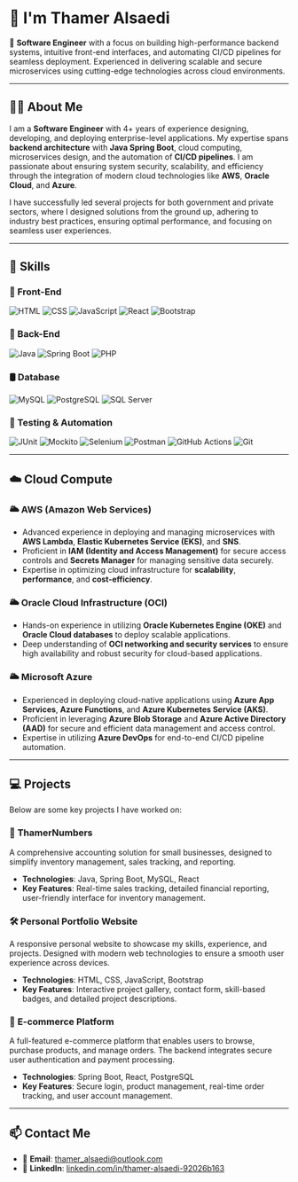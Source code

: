 # 👋 I'm Thamer Alsaedi

🎯 **Software Engineer** with a focus on building high-performance backend systems, intuitive front-end interfaces, and automating CI/CD pipelines for seamless deployment. Experienced in delivering scalable and secure microservices using cutting-edge technologies across cloud environments.

---

## 🧑‍💻 About Me  
I am a **Software Engineer** with 4+ years of experience designing, developing, and deploying enterprise-level applications. My expertise spans **backend architecture** with **Java Spring Boot**, cloud computing, microservices design, and the automation of **CI/CD pipelines**. I am passionate about ensuring system security, scalability, and efficiency through the integration of modern cloud technologies like **AWS**, **Oracle Cloud**, and **Azure**.

I have successfully led several projects for both government and private sectors, where I designed solutions from the ground up, adhering to industry best practices, ensuring optimal performance, and focusing on seamless user experiences.

---

## 🧠 Skills

### 🎨 Front-End  
![HTML](https://img.shields.io/badge/HTML5-E34F26?style=flat&logo=html5&logoColor=white)
![CSS](https://img.shields.io/badge/CSS3-1572B6?style=flat&logo=css3&logoColor=white)
![JavaScript](https://img.shields.io/badge/JavaScript-F7DF1E?style=flat&logo=javascript&logoColor=black)
![React](https://img.shields.io/badge/React-20232A?style=flat&logo=react&logoColor=61DAFB)
![Bootstrap](https://img.shields.io/badge/Bootstrap-563D7C?style=flat&logo=bootstrap&logoColor=white)

### 🔧 Back-End  
![Java](https://img.shields.io/badge/Java-ED8B00?style=flat&logo=java&logoColor=white)
![Spring Boot](https://img.shields.io/badge/Spring_Boot-6DB33F?style=flat&logo=spring-boot&logoColor=white)
![PHP](https://img.shields.io/badge/PHP-777BB4?style=flat&logo=php&logoColor=white)

### 🛢️ Database  
![MySQL](https://img.shields.io/badge/MySQL-4479A1?style=flat&logo=mysql&logoColor=white)
![PostgreSQL](https://img.shields.io/badge/PostgreSQL-336791?style=flat&logo=postgresql&logoColor=white)
![SQL Server](https://img.shields.io/badge/SQL_Server-CC2927?style=flat&logo=microsoft-sql-server&logoColor=white)

### 🧪 Testing & Automation  
![JUnit](https://img.shields.io/badge/JUnit-25A162?style=flat&logo=JUnit5&logoColor=white)
![Mockito](https://img.shields.io/badge/Mockito-ACDCD2?style=flat&logo=Mockito&logoColor=white)
![Selenium](https://img.shields.io/badge/Selenium-43B02A?style=flat&logo=selenium&logoColor=white)
![Postman](https://img.shields.io/badge/Postman-FF6C37?style=flat&logo=postman&logoColor=white)
![GitHub Actions](https://img.shields.io/badge/GitHub_Actions-2088FF?style=flat&logo=github-actions&logoColor=white)
![Git](https://img.shields.io/badge/Git-F05032?style=flat&logo=git&logoColor=white)

---

## ☁️ Cloud Compute

### 🌥️ **AWS (Amazon Web Services)**  
- Advanced experience in deploying and managing microservices with **AWS Lambda**, **Elastic Kubernetes Service (EKS)**, and **SNS**.
- Proficient in **IAM (Identity and Access Management)** for secure access controls and **Secrets Manager** for managing sensitive data securely.
- Expertise in optimizing cloud infrastructure for **scalability**, **performance**, and **cost-efficiency**.

### 🌥️ **Oracle Cloud Infrastructure (OCI)**  
- Hands-on experience in utilizing **Oracle Kubernetes Engine (OKE)** and **Oracle Cloud databases** to deploy scalable applications.
- Deep understanding of **OCI networking and security services** to ensure high availability and robust security for cloud-based applications.

### 🌥️ **Microsoft Azure**  
- Experienced in deploying cloud-native applications using **Azure App Services**, **Azure Functions**, and **Azure Kubernetes Service (AKS)**.
- Proficient in leveraging **Azure Blob Storage** and **Azure Active Directory (AAD)** for secure and efficient data management and access control.
- Expertise in utilizing **Azure DevOps** for end-to-end CI/CD pipeline automation.

---

## 💻 Projects  
Below are some key projects I have worked on:

### 📱 **ThamerNumbers**  
A comprehensive accounting solution for small businesses, designed to simplify inventory management, sales tracking, and reporting.  
- **Technologies**: Java, Spring Boot, MySQL, React  
- **Key Features**: Real-time sales tracking, detailed financial reporting, user-friendly interface for inventory management.

### 🛠️ **Personal Portfolio Website**  
A responsive personal website to showcase my skills, experience, and projects. Designed with modern web technologies to ensure a smooth user experience across devices.  
- **Technologies**: HTML, CSS, JavaScript, Bootstrap  
- **Key Features**: Interactive project gallery, contact form, skill-based badges, and detailed project descriptions.

### 🧪 **E-commerce Platform**  
A full-featured e-commerce platform that enables users to browse, purchase products, and manage orders. The backend integrates secure user authentication and payment processing.  
- **Technologies**: Spring Boot, React, PostgreSQL  
- **Key Features**: Secure login, product management, real-time order tracking, and user account management.

---

## 📫 Contact Me  
- 📧 **Email**: [thamer_alsaedi@outlook.com](mailto:thamer_alsaedi@outlook.com)  
- 💼 **LinkedIn**: [linkedin.com/in/thamer-alsaedi-92026b163](https://www.linkedin.com/in/thamer-alsaedi-92026b163/)
